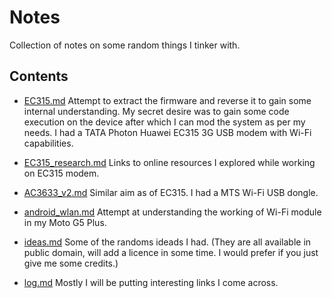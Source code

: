 # Notes

Collection of notes on some random things I tinker with.

## Contents

- [EC315.md](EC315.md) Attempt to extract the firmware and reverse it to gain some internal understanding. My secret desire was to gain some code execution on the device after which I can mod the system as per my needs. I had a TATA Photon Huawei EC315 3G USB modem with Wi-Fi capabilities.

- [EC315_research.md](EC315_research.md) Links to online resources I explored while working on EC315 modem.

- [AC3633_v2.md](AC3633_v2.md) Similar aim as of EC315. I had a MTS Wi-Fi USB dongle.

- [android_wlan.md](android_wlan.md) Attempt at understanding the working of Wi-Fi module in my Moto G5 Plus.

- [ideas.md](ideas.md) Some of the randoms ideads I had. (They are all available
  in public domain, will add a licence in some time. I would prefer if you just
  give me some credits.)

- [log.md](log.md) Mostly I will be putting interesting links I come across.
